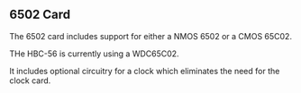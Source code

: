 ## 6502 Card

The 6502 card includes support for either a NMOS 6502 or a CMOS 65C02.

THe HBC-56 is currently using a WDC65C02.

It includes optional circuitry for a clock which eliminates the need for the clock card.
